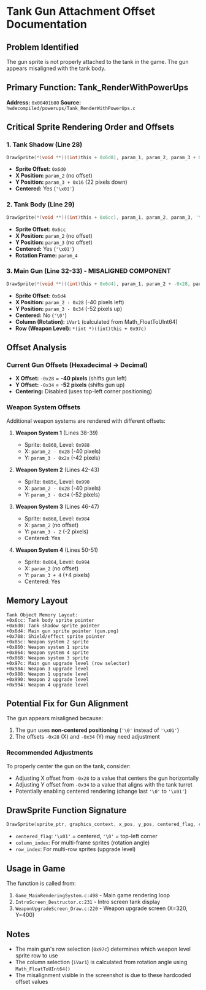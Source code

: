 # Tank Gun Attachment Offset Documentation

## Problem Identified
The gun sprite is not properly attached to the tank in the game. The gun appears misaligned with the tank body.

## Primary Function: Tank_RenderWithPowerUps
**Address:** `0x00401b80`
**Source:** `hwdecompiled/powerups/Tank_RenderWithPowerUps.c`

## Critical Sprite Rendering Order and Offsets

### 1. Tank Shadow (Line 28)
```c
DrawSprite(*(void **)((int)this + 0x6d0), param_1, param_2, param_3 + 0x16, '\x01', 0, 0, '\0');
```
- **Sprite Offset:** `0x6d0`
- **X Position:** `param_2` (no offset)
- **Y Position:** `param_3 + 0x16` (22 pixels down)
- **Centered:** Yes (`'\x01'`)

### 2. Tank Body (Line 29)
```c
DrawSprite(*(void **)((int)this + 0x6cc), param_1, param_2, param_3, '\x01', param_4, 0, '\0');
```
- **Sprite Offset:** `0x6cc`
- **X Position:** `param_2` (no offset)
- **Y Position:** `param_3` (no offset)
- **Centered:** Yes (`'\x01'`)
- **Rotation Frame:** `param_4`

### 3. Main Gun (Line 32-33) - **MISALIGNED COMPONENT**
```c
DrawSprite(*(void **)((int)this + 0x6d4), param_1, param_2 + -0x28, param_3 + -0x34, '\0', iVar1, *(int *)((int)this + 0x97c), '\0');
```
- **Sprite Offset:** `0x6d4`
- **X Position:** `param_2 - 0x28` (-40 pixels left)
- **Y Position:** `param_3 - 0x34` (-52 pixels up)
- **Centered:** No (`'\0'`)
- **Column (Rotation):** `iVar1` (calculated from Math_FloatToUInt64)
- **Row (Weapon Level):** `*(int *)((int)this + 0x97c)`

## Offset Analysis

### Current Gun Offsets (Hexadecimal → Decimal)
- **X Offset:** `-0x28` = **-40 pixels** (shifts gun left)
- **Y Offset:** `-0x34` = **-52 pixels** (shifts gun up)
- **Centering:** Disabled (uses top-left corner positioning)

### Weapon System Offsets
Additional weapon systems are rendered with different offsets:

1. **Weapon System 1** (Lines 38-39)
   - Sprite: `0x860`, Level: `0x988`
   - X: `param_2 - 0x28` (-40 pixels)
   - Y: `param_3 - 0x2a` (-42 pixels)

2. **Weapon System 2** (Lines 42-43)
   - Sprite: `0x85c`, Level: `0x990`
   - X: `param_2 - 0x28` (-40 pixels)
   - Y: `param_3 - 0x34` (-52 pixels)

3. **Weapon System 3** (Lines 46-47)
   - Sprite: `0x868`, Level: `0x984`
   - X: `param_2` (no offset)
   - Y: `param_3 - 2` (-2 pixels)
   - Centered: Yes

4. **Weapon System 4** (Lines 50-51)
   - Sprite: `0x864`, Level: `0x994`
   - X: `param_2` (no offset)
   - Y: `param_3 + 4` (+4 pixels)
   - Centered: Yes

## Memory Layout
```
Tank Object Memory Layout:
+0x6cc: Tank body sprite pointer
+0x6d0: Tank shadow sprite pointer
+0x6d4: Main gun sprite pointer (gun.png)
+0x708: Shield/effect sprite pointer
+0x85c: Weapon system 2 sprite
+0x860: Weapon system 1 sprite
+0x864: Weapon system 4 sprite
+0x868: Weapon system 3 sprite
+0x97c: Main gun upgrade level (row selector)
+0x984: Weapon 3 upgrade level
+0x988: Weapon 1 upgrade level
+0x990: Weapon 2 upgrade level
+0x994: Weapon 4 upgrade level
```

## Potential Fix for Gun Alignment

The gun appears misaligned because:
1. The gun uses **non-centered positioning** (`'\0'` instead of `'\x01'`)
2. The offsets `-0x28` (X) and `-0x34` (Y) may need adjustment

### Recommended Adjustments
To properly center the gun on the tank, consider:
- Adjusting X offset from `-0x28` to a value that centers the gun horizontally
- Adjusting Y offset from `-0x34` to a value that aligns with the tank turret
- Potentially enabling centered rendering (change last `'\0'` to `'\x01'`)

## DrawSprite Function Signature
```c
DrawSprite(sprite_ptr, graphics_context, x_pos, y_pos, centered_flag, column_index, row_index, alpha)
```
- `centered_flag`: `'\x01'` = centered, `'\0'` = top-left corner
- `column_index`: For multi-frame sprites (rotation angle)
- `row_index`: For multi-row sprites (upgrade level)

## Usage in Game
The function is called from:
1. `Game_MainRenderingSystem.c:498` - Main game rendering loop
2. `IntroScreen_Destructor.c:231` - Intro screen tank display
3. `WeaponUpgradeScreen_Draw.c:220` - Weapon upgrade screen (X=320, Y=400)

## Notes
- The main gun's row selection (`0x97c`) determines which weapon level sprite row to use
- The column selection (`iVar1`) is calculated from rotation angle using `Math_FloatToUInt64()`
- The misalignment visible in the screenshot is due to these hardcoded offset values